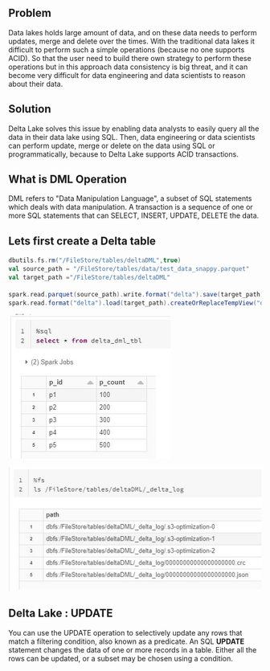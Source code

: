## Problem
Data lakes holds large amount of data, and on these data needs to perform updates, merge and delete over the times. With the traditional data lakes it difficult to perform such a simple operations (because no one supports ACID). So that the user need to build there own strategy to perform these operations but in this approach data consistency is big threat, and it can become very difficult for data engineering and data scientists to reason about their data.

## Solution
Delta Lake solves this issue by enabling data analysts to easily query all the data in their data lake using SQL. Then, data engineering or data scientists can perform update, merge or delete on the data using SQL or programmatically, because to Delta Lake supports ACID transactions.


## What is DML Operation
DML refers to "Data Manipulation Language", a subset of SQL statements which deals with data manipulation. A transaction is a sequence of one or more SQL statements that can SELECT, INSERT, UPDATE, DELETE the data.

## Lets first create a Delta table
```scala
dbutils.fs.rm("/FileStore/tables/deltaDML",true)
val source_path = "/FileStore/tables/data/test_data_snappy.parquet"
val target_path ="/FileStore/tables/deltaDML"

spark.read.parquet(source_path).write.format("delta").save(target_path)
spark.read.format("delta").load(target_path).createOrReplaceTempView("delta_dml_tbl")
```

![Delta lake](https://github.com/gurditsingh/blog/blob/gh-pages/_screenshots/dl_ep6_dml1.JPG?raw=true)

![Delta lake](https://github.com/gurditsingh/blog/blob/gh-pages/_screenshots/dl_ep6_dml3.JPG?raw=true)



## Delta Lake : UPDATE
You can use the UPDATE operation to selectively update any rows that match a filtering condition, also known as a predicate. An SQL **UPDATE** statement changes the data of one or more records in a table. Either all the rows can be updated, or a subset may be chosen using a condition.


<!--stackedit_data:
eyJoaXN0b3J5IjpbLTExNDUyODk4ODAsMTkzMTg4NTQ5OCw1MT
Y2ODk1MjQsNDA1NjQwMzI1LDcwMDIzMDk2OCwyODAwNzMzMzEs
NTU0MjQ5MDUyLC0xMTE0ODQ2ODg1LDU3MzczODQ4OSwtNDA0OT
AzMjQxLDE2NDMzMTY1MSwtMTM4NzE5Nzk5MywxNTg3Mjk5OTAy
LC03NTkyMzE3NzgsOTYxMTU4Njc0LC0xNzM1MjcyNzIzLC0xND
EyMjE2MTAsMTExODczNDkxLDE5NjY1MTY3NjksODUxMzU3MTAy
XX0=
-->